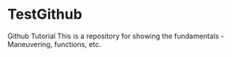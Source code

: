 # TestGithub
Github Tutorial
This is a repository for showing the fundamentals - Maneuvering, functions, etc.
